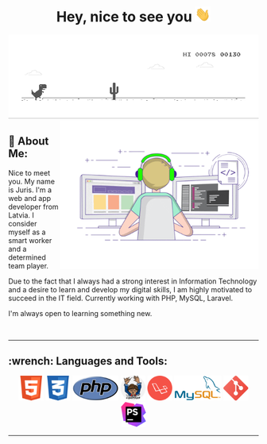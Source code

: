 <h1 align="center">Hey, nice to see you <img src="charts/gif/Hi.gif" height="30"></h1>
<img src="charts/gif/dino.gif"/>

<img align="right" src="charts/gif/coding.gif" height="300"/>
<h2>🤵 About Me:</h2>

Nice to meet you. My name is Juris. I'm a web and app developer from Latvia. I consider myself as a smart worker and a determined team player. 


Due to the fact that I always had a strong interest in Information Technology and a desire to learn and develop my digital skills, I am highly motivated to succeed in the IT field. Currently working with PHP, MySQL, Laravel. 


I'm always open to learning something new.

<br>

---

<h2>:wrench: Languages and Tools:</h2>
<p align="center">
<a href="https://html.spec.whatwg.org/" title="HTML 5"><img src="charts/icons/html5.png" height="50"/></a>
<a href="https://www.w3.org/Style/CSS/" title="CSS 3"><img src="charts/icons/css.png" height="50"/></a>
<a href="https://www.php.net/" title="PHP"><img src="charts/icons/php.png" height="50"/></a>
<a href="https://getcomposer.org/" title="Composer"><img src="charts/icons/composer.png" height="50"/></a>
<a href="https://laravel.com/" title="Laravel"><img src="charts/icons/laravel.png" height="50"/></a>
<a href="https://www.mysql.com/" title="MySQL"><img src="charts/icons/mysql.png" height="50"/></a>
<a href="https://git-scm.com/" title="Git"><img src="charts/icons/git.png" height="50"/></a>
<a href="https://www.jetbrains.com/phpstorm/" title="PhpStorm"><img src="charts/icons/phpstorm.png" height="50"/></a>
</p>

---

